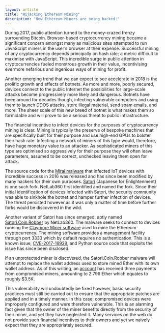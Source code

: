 ```yaml
---
layout: article
title: "Hijacking Ethereum Mining"
description: "How Ethereum Miners are being hacked!"
---
```

During 2017, public attention turned to the money-crazed frenzy surrounding Bitcoin. Browser-based cryptocurrency
mining became a significant concern amongst many as malicious sites attempted to run JavaScript miners in the
user’s browser at their expense. Successful mining of any cryptocurrency depends principally on hash rate; a metric
difficult to maximise with JavaScript. This incredible surge in public attention in cryptocurrencies fueled monstrous
growth in their value, incentivising evermore nefarious and ingenious ways of mining for profit.

Another emerging trend that we can expect to see accelerate in 2018 is the prolific growth and effects of botnets.
As more and more, poorly secured, devices connect to the public Internet the possibilities for large-scale attacks
become progressively more likely and dangerous. Botnets have been around for decades though, infecting vulnerable
computers and using them to launch DDOS attacks, store illegal material, send spam emails, and more. The sheer
scale of this new breed of botnet is what makes them so formidable and will prove to be a serious threat to public
infrastructure.

The financial incentive to infect devices for the purposes of cryptocurrency mining is clear. Mining is typically the
preserve of bespoke machines that are specifically built for their purpose and use high-end GPUs to bolster their hash
rate. Infecting a network of miners of this type would, therefore, have huge monetary value to an attacker. As
sophisticated miners of this type are optimised so aggressively for their purpose they will often leave parameters,
assumed to be correct, unchecked leaving them open for attack.

The source code for the [Mirai malware][1] that infected IoT devices with incredible success in 2016 was released and has
since been modified by many hackers for their own purposes. [Satori][2] (Japanese for Enlightenment) is one such fork.
NetLab360 first identified and named the fork. Since their initial identification of devices infected with Satori, the
security community was able to sinkhole the botnet and hamper further infection of devices. The threat persisted however
as it was only a matter of time before further forks would be discovered in the wild.

Another variant of Satori has since emerged, aptly named [Satori.Coin.Robber][3] by NetLab360. The malware seeks to
connect to devices running the [Claymore Miner software][4] used to mine the Ethereum cryptocurrency. The mining
software provides a management facility through port 3333 which by default requires no authentication. This is a known
issue, [CVE-2017-16929][5], and Python source code that exploits the issue has since been disclosed.

If an unprotected miner is discovered, the Satori.Coin.Robber malware will attempt to replace the wallet address used to
store mined Ether with its own wallet address. As of this writing, an [account][6] has received three payments from
compromised miners, amounting to 2.796 Ether which equates to roughly $3.5K.

This vulnerability will undoubtedly be fixed however, basic security practices must still be carried out to ensure that
the appropriate patches are applied and in a timely manner. In this case, compromised devices were improperly
configured and were therefore vulnerable. This is an alarming fact given that the owner of the miner benefits directly
from the security of their miner, and yet they have neglected it. Many services on the web do not provide such financial
incentives to their owners and yet we naively expect that they are appropriately secured.

[1]: https://en.wikipedia.org/wiki/Mirai_(malware)
[2]: http://blog.netlab.360.com/warning-satori-a-new-mirai-variant-is-spreading-in-worm-style-on-port-37215-and-52869-en/
[3]: http://blog.netlab.360.com/art-of-steal-satori-variant-is-robbing-eth-bitcoin-by-replacing-wallet-address-en/
[4]: https://github.com/nanopool/Claymore-Dual-Miner/releases
[5]: https://cve.mitre.org/cgi-bin/cvename.cgi?name=CVE-2017-16929
[6]: http://dwarfpool.com/eth/address?wallet=B15A5332eB7cD2DD7a4Ec7f96749E769A371572d&allpayouts=1
